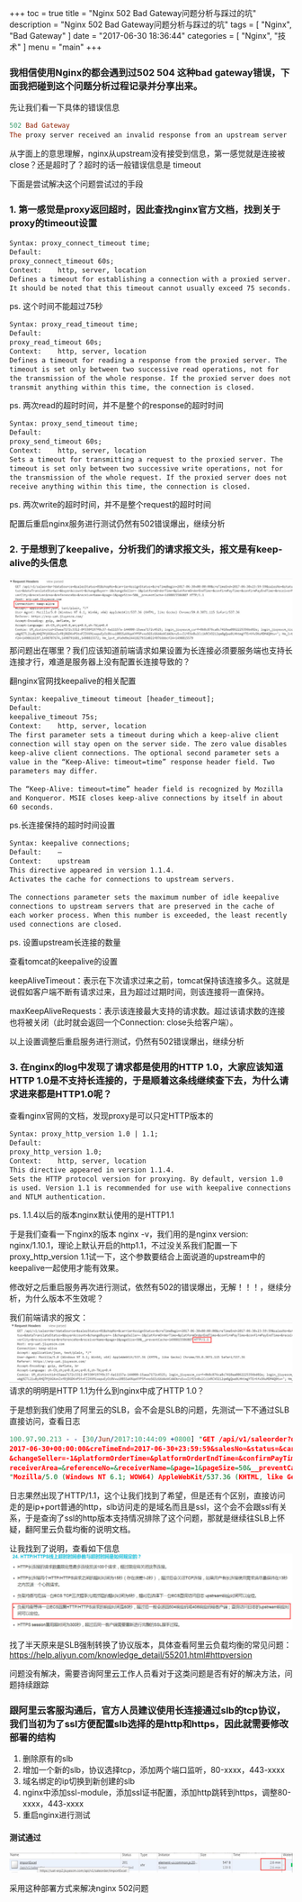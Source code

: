 +++
toc = true
title = "Nginx 502 Bad Gateway问题分析与踩过的坑"
description = "Nginx 502 Bad Gateway问题分析与踩过的坑"
tags = [
    "Nginx",
    "Bad Gateway"
]
date = "2017-06-30 18:36:44"
categories = [
    "Nginx",
    "技术"
]
menu = "main"
+++

### 我相信使用Nginx的都会遇到过502 504 这种bad gateway错误，下面我把碰到这个问题分析过程记录并分享出来。

先让我们看一下具体的错误信息
``` prolog
502 Bad Gateway
The proxy server received an invalid response from an upstream server
```
从字面上的意思理解，nginx从upstream没有接受到信息，第一感觉就是连接被close？还是超时了？超时的话一般错误信息是 timeout

下面是尝试解决这个问题尝试过的手段
### 1. 第一感觉是proxy返回超时，因此查找nginx官方文档，找到关于proxy的timeout设置
``` nginx
Syntax:	proxy_connect_timeout time;
Default:	
proxy_connect_timeout 60s;
Context:	http, server, location
Defines a timeout for establishing a connection with a proxied server. It should be noted that this timeout cannot usually exceed 75 seconds.
```
ps. 这个时间不能超过75秒
``` nginx
Syntax:	proxy_read_timeout time;
Default:	
proxy_read_timeout 60s;
Context:	http, server, location
Defines a timeout for reading a response from the proxied server. The timeout is set only between two successive read operations, not for the transmission of the whole response. If the proxied server does not transmit anything within this time, the connection is closed.
```
ps. 两次read的超时时间，并不是整个的response的超时时间
``` nginx
Syntax:	proxy_send_timeout time;
Default:	
proxy_send_timeout 60s;
Context:	http, server, location
Sets a timeout for transmitting a request to the proxied server. The timeout is set only between two successive write operations, not for the transmission of the whole request. If the proxied server does not receive anything within this time, the connection is closed.
```

ps. 两次write的超时时间，并不是整个request的超时时间

配置后重启nginx服务进行测试仍然有502错误爆出，继续分析

### 2. 于是想到了keepalive，分析我们的请求报文头，报文是有keep-alive的头信息
![site Architecture](/img/nginx/2.jpg)
那问题出在哪里？我们应该知道前端请求如果设置为长连接必须要服务端也支持长连接才行，难道是服务器上没有配置长连接导致的？

翻nginx官网找keepalive的相关配置
``` nginx
Syntax:	keepalive_timeout timeout [header_timeout];
Default:	
keepalive_timeout 75s;
Context:	http, server, location
The first parameter sets a timeout during which a keep-alive client connection will stay open on the server side. The zero value disables keep-alive client connections. The optional second parameter sets a value in the “Keep-Alive: timeout=time” response header field. Two parameters may differ.

The “Keep-Alive: timeout=time” header field is recognized by Mozilla and Konqueror. MSIE closes keep-alive connections by itself in about 60 seconds.
```
ps.长连接保持的超时时间设置
``` nginx
Syntax:	keepalive connections;
Default:	—
Context:	upstream
This directive appeared in version 1.1.4.
Activates the cache for connections to upstream servers.

The connections parameter sets the maximum number of idle keepalive connections to upstream servers that are preserved in the cache of each worker process. When this number is exceeded, the least recently used connections are closed.
```
ps. 设置upstream长连接的数量

查看tomcat的keepalive的设置

keepAliveTimeout：表示在下次请求过来之前，tomcat保持该连接多久。这就是说假如客户端不断有请求过来，且为超过过期时间，则该连接将一直保持。

maxKeepAliveRequests：表示该连接最大支持的请求数。超过该请求数的连接也将被关闭（此时就会返回一个Connection: close头给客户端）。

以上设置调整后重启服务进行测试，仍然有502错误爆出，继续分析

### 3. 在nginx的log中发现了请求都是使用的HTTP 1.0，大家应该知道HTTP 1.0是不支持长连接的，于是顺着这条线继续查下去，为什么请求进来都是HTTP1.0呢？
查看nginx官网的文档，发现proxy是可以只定HTTP版本的
``` nginx
Syntax:	proxy_http_version 1.0 | 1.1;
Default:	
proxy_http_version 1.0;
Context:	http, server, location
This directive appeared in version 1.1.4.
Sets the HTTP protocol version for proxying. By default, version 1.0 is used. Version 1.1 is recommended for use with keepalive connections and NTLM authentication.
```
ps. 1.1.4以后的版本nginx默认使用的是HTTP1.1

于是我们查看一下nginx的版本 nginx -v，我们用的是nginx version: nginx/1.10.1，理论上默认开启的http1.1，不过没关系我们配置一下proxy_http_version 1.1试一下，这个参数要结合上面说道的upstream中的keepalive一起使用才能有效果。

修改好之后重启服务再次进行测试，依然有502的错误爆出，无解！！！，继续分析，为什么版本不生效呢？

我们前端请求的报文：
![site Architecture](/img/nginx/3.jpg)
请求的明明是HTTP 1.1为什么到nginx中成了HTTP 1.0？

于是想到我们使用了阿里云的SLB，会不会是SLB的问题，先测试一下不通过SLB直接访问，查看日志
``` prolog
100.97.90.213 - - [30/Jun/2017:10:44:09 +0800] "GET /api/v1/saleorder?dataSource=&salesStatus=01&shopNo=&carrierAssignStatus=&creTimeBegin=
2017-06-30+00:00:00&creTimeEnd=2017-06-30+23:59:59&salesNo=&status=&carrierStatus=&warehouseStatus=&dataTranslateStatus=&buyerAccount=&changeBuyer=-1
&changeSeller=-1&platformOrderTime=&platformOrderEndTime=&confirmPayTime=&confirmPayEndTime=&receiverMobile=&receiverProvince=&receiverCity=&
receiverArea=&referenceNo=&receiverName=&page=1&pageSize=50&__preventCache=1498790641974 HTTP/1.1" 200 105705 "https://erp-uat.jiuyescm.com/" 
"Mozilla/5.0 (Windows NT 6.1; WOW64) AppleWebKit/537.36 (KHTML, like Gecko) Chrome/50.0.2661.102 Safari/537.36"
```
日志果然出现了HTTP/1.1，这个让我们找到了希望，但是还有个区别，直接访问走的是ip+port普通的http，slb访问走的是域名而且是ssl，这个会不会跟ssl有关系，于是查询了ssl的http版本支持情况排除了这个问题，那就是继续往SLB上怀疑，翻阿里云负载均衡的说明文档。

让我找到了说明，查看如下信息
![site Architecture](/img/nginx/1.jpg)

找了半天原来是SLB强制转换了协议版本，具体查看阿里云负载均衡的常见问题：https://help.aliyun.com/knowledge_detail/55201.html#httpversion

问题没有解决，需要咨询阿里云工作人员看对于这类问题是否有好的解决方法，问题持续跟踪

### 跟阿里云客服沟通后，官方人员建议使用长连接通过slb的tcp协议，我们当初为了ssl方便配置slb选择的是http和https，因此就需要修改部署的结构
1.  删除原有的slb
2.  增加一个新的slb，协议选择tcp，添加两个端口监听，80-xxxx，443-xxxx
3.  域名绑定的ip切换到新创建的slb
4.  nginx中添加ssl-module，添加ssl证书配置，添加http跳转到https，调整80-xxxx，443-xxxx
5. 重启nginx进行测试
#### 测试通过
![site Architecture](/img/nginx/4.jpg)

采用这种部署方式来解决nginx 502问题